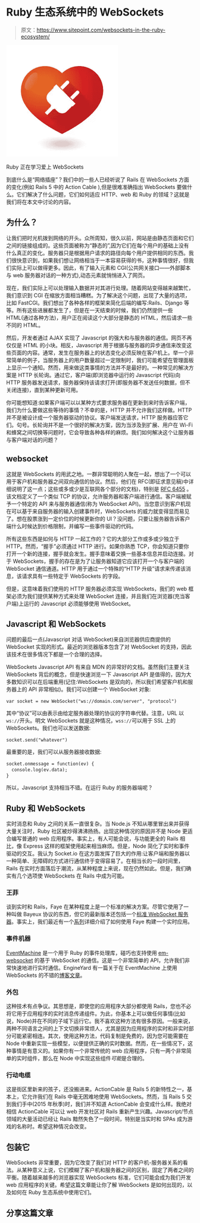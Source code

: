 # Ruby 生态系统中的 WebSockets

> 原文：<https://www.sitepoint.com/websockets-in-the-ruby-ecosystem/>

![Ruby is learning to love WebSockets](img/e6143aa6d4993bbf6c142e2b8bca6d1f.png)

Ruby 正在学习爱上 WebSockets

到底什么是“网络插座”？我们中的一些人已经听说了 Rails 在 WebSockets 方面的变化(例如 Rails 5 中的 Action Cable ),但是很难准确指出 WebSockets 要做什么。它们解决了什么问题，它们如何适应 HTTP、web 和 Ruby 的领域？这就是我们将在本文中讨论的内容。

## 为什么？

让我们把时光机拨到网络的开头。众所周知，很久以前，网站是由静态页面和它们之间的链接组成的。这些页面被称为“静态的”,因为它们在每个用户的基础上没有什么真正的变化。服务器只是根据用户请求的路径向每个用户提供相同的东西。我们很快意识到，如果我们想让网络相当于一本容易获得的书，这种事情很好，但我们实际上可以做得更多。因此，有了输入元素和 CGI(公共网关接口——外部脚本与 web 服务器对话的一种方式),动态元素就悄悄进入了网页。

现在，我们实际上可以处理输入数据并对其进行处理。随着网站变得越来越繁忙，我们意识到 CGI 在缩放方面相当糟糕。为了解决这个问题，出现了大量的选项，比如 FastCGI。我们想出了各种各样的框架来简化后端的编写:Rails、Django 等等。所有这些进展都发生了，但是在一天结束的时候，我们仍然提供一些 HTML(通过各种方法)，用户正在阅读这个大部分是静态的 HTML，然后请求一些不同的 HTML。

然后，开发者通过 AJAX 实现了 Javascript 的强大和与服务器的通信。网页不再仅仅是 HTML 的小块。相反，Javascript 用于根据与服务器的异步通信来改变这些页面的内容。通常，发生在服务器上的状态变化必须反映在客户机上。举一个非常简单的例子，当服务器上的用户数量超过一定限制时，我们可能希望在管理面板上显示一个通知。然而，用来做这类事情的方法并不是最好的。一种常见的解决方案是 HTTP 长轮询。通过它，客户端(即浏览器中运行的 Javascript 代码)向 HTTP 服务器发送请求，服务器保持该请求打开(即服务器不发送任何数据，但不关闭连接)，直到某种更新可用。

你可能想知道:如果客户端可以以某种方式要求服务器在更新到来时告诉客户端，我们为什么要做这些等待的事情？不幸的是，HTTP 并不允许我们这样做。HTTP 并不是被设计成一个服务器驱动的协议。客户端发送请求，HTTP 服务器应答它们。句号。长轮询并不是一个很好的解决方案，因为当涉及到扩展、用户在 Wi-Fi 和蜂窝之间切换等问题时，它会导致各种各样的麻烦。我们如何解决这个让服务器与客户端对话的问题？

## websocket

这就是 WebSockets 的用武之地。一群非常聪明的人聚在一起，想出了一个可以用于客户机和服务器之间双向通信的协议。然后，他们在 RFC(即征求意见稿)中详细说明了这一点；这些或多或少是互联网各个部分的文档)，特别是 [RFC 6455](https://tools.ietf.org/html/rfc6455#section-1) 。该文档定义了一个类似 TCP 的协议，允许服务器和客户端进行通信。客户端被赋予一个特定的 API 来与服务器通信(称为 WebSocket API)。当您意识到客户机现在可以基于来自服务器的输入创建事件时，WebSockets 的威力就变得显而易见了。想在股票涨到一定价位的时候更新你的 UI？没问题，只要让服务器告诉客户端什么时候达到价格限制，并编写一些事件驱动的代码。

所有这些东西是如何与 HTTP 一起工作的？它的大部分工作或多或少独立于 HTTP。然而，“握手”必须通过 HTTP 进行。如果你熟悉 TCP，你会知道只要你打开一个新的连接，握手就会发生。握手意味着交换一些基本信息并启动连接。对于 WebSockets，握手的存在是为了让服务器知道它应该打开一个与客户端的 WebSocket 通信通道。HTTP 用于通过一个特殊的“HTTP 升级”请求来传递该消息，该请求具有一些特定于 WebSockets 的字段。

但是，这意味着我们使用的 HTTP 服务器必须实现 WebSockets，我们的 web 框架必须为我们提供某种方式来处理 WebSocket 连接，并且我们在浏览器(充当客户端)上运行的 Javascript 必须能够使用 WebSocket。

## Javascript 和 WebSockets

问题的最后一点(Javascript 对话 WebSocket)来自浏览器供应商提供的 WebSocket 实现的形式。最近的浏览器版本包含了对 WebSocket 的支持，因此该技术在很多情况下都是一个合理的选择。

WebSockets Javascript API 有来自 MDN 的非常好的文档。虽然我们主要关注 WebSockets 背后的概念，但是快速浏览一下 Javascript API 是值得的，因为大多数知识可以在后端重用(记住:WebSockets 是双向的，所以我们希望客户机和服务器上的 API 非常相似)。我们可以创建一个 WebSocket 对象:

```
var socket = new WebSocket("ws://domain.com/server", "protocol")
```

其中“协议”可以由表示由给定服务器处理的协议的字符串代替。注意，URL 以`ws://`开头。明文 WebSockets 就是这种情况，`wss://`可以用于 SSL 上的 WebSockets。我们也可以发送数据:

```
socket.send("whatever")
```

最重要的是，我们可以从服务器接收数据:

```
socket.onmessage = function(ev) {
  console.log(ev.data);
}
```

所以，Javascript 支持相当不错。在运行 Ruby 的服务器端呢？

## Ruby 和 WebSockets

实时消息和 Ruby 之间的关系一直很复杂。当 Node.js 不知从哪里冒出来并获得大量关注时，Ruby 社区被炒得沸沸扬扬。出现这种情况的原因并不是 Node 更适合编写普通的 web 应用程序。事实上，有人可能会说，与功能更全的 Rails 相比，像 Express 这样的框架使用起来相当麻烦。但是，Node 简化了实时和事件驱动的交互。我认为 Socket.io 在这方面发挥了巨大的作用:让客户端和服务器以一种简单、无障碍的方式进行通信终于变得容易了。在相当长的一段时间里，Rails 在实时方面落后于潮流，从某种程度上来说，现在仍然如此。但是，我们确实有几个选项使 WebSockets 在 Rails 中成为可能。

### 王菲

谈到实时和 Rails，Faye 在某种程度上是一个标准的解决方案。尽管它使用了一种叫做 Bayeux 协议的东西，但它的最新版本还包括一个[标准 WebSocket 服务器](https://github.com/faye/faye-websocket-ruby)。事实上，我们最近有一个[系列](https://www.sitepoint.com/realtime-mini-chat-rails-faye/)详细介绍了如何使用 Faye 构建一个实时应用。

### 事件机器

[EventMachine](https://github.com/eventmachine/eventmachine) 是一个用于 Ruby 的事件处理库，碰巧也支持使用 [em-websocket](https://github.com/igrigorik/em-websocket) 的基于 WebSocket 的通信。这是一个非常简单的 API，允许我们非常快速地进行实时通信。EngineYard 有一篇关于在 EventMachine 上使用 WebSockets 的不错的[博客文章](https://blog.engineyard.com/2013/getting-started-with-ruby-and-websockets)。

### 外包

这种技术有点争议。其思想是，即使您的应用程序大部分都使用 Rails，您也不必将它用于应用程序的实时消息传递组件。为此，你基本上可以做任何事情(比如说，Node)并在不同的子域下运行它。我不喜欢这种方法有很多原因。一般来说，两种不同语言之间的上下文切换非常烦人，尤其是因为应用程序的实时和非实时部分可能紧密相连。其次，使用这种方法，代码复制是免费的，因为您可能需要在 Node 中重新实现一些模型，以便提供正确的实时数据。然而，在一些情况下，这种事情是有意义的。如果你有一个非常传统的 web 应用程序，只有一两个非常简单的实时组件，那么在 Node 中实现这些组件*可能*是合理的。

### 行动电缆

这是街区里新来的孩子，还没搬进来。ActionCable 是 Rails 5 的新特性之一，基本上，它允许我们在 Rails 中毫无困难地使用 WebSockets。然而，当 Rails 5 交到我们手中(2015 年秋季)时，我们并不知道 ActionCable 会变成什么样。我绝对相信 ActionCable 可以让 web 开发社区对 Rails 重新产生兴趣。Javascript/节点领域的大量活动已经让 Rails 黯然失色了一段时间，特别是当实时和 SPAs 成为游戏的名称时。希望这种情况会改变。

## 包装它

WebSockets 非常重要，因为它改变了我们对 HTTP 的客户机-服务器关系的看法。从某种意义上说，它们模糊了客户机和服务器之间的区别，固定了两者之间的平衡。随着越来越多的浏览器实现 WebSockets 标准，它们可能会成为我们开发 web 应用程序的关键。希望这篇文章能让你了解 WebSockets 是如何出现的，以及如何在 Ruby 生态系统中使用它们。

## 分享这篇文章